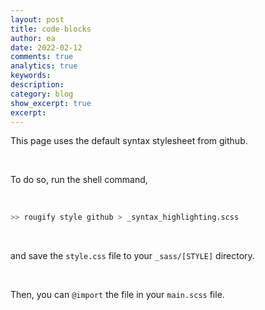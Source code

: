 ```yaml
---
layout: post
title: code-blocks
author: ea
date: 2022-02-12
comments: true
analytics: true
keywords:
description:
category: blog
show_excerpt: true
excerpt:
---
```


This page uses the default syntax stylesheet from github.

<br>

To do so, run the shell command,

<br>

```sh
>> rougify style github > _syntax_highlighting.scss
```

<br>

and save the `style.css` file to your `_sass/[STYLE]` directory.

<br>

Then, you can `@import` the file in your `main.scss` file.
